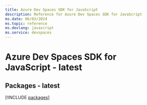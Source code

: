```yaml
---
title: Azure Dev Spaces SDK for JavaScript
description: Reference for Azure Dev Spaces SDK for JavaScript
ms.date: 06/03/2024
ms.topic: reference
ms.devlang: javascript
ms.service: devspaces
---
```

# Azure Dev Spaces SDK for JavaScript - latest
## Packages - latest
[!INCLUDE [packages](dev-spaces-index.md)]